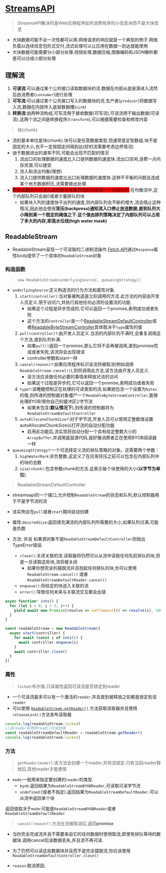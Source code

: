 # [StreamsAPI](https://streams.spec.whatwg.org/#locked-to-a-reader)

> StreamsAPI解决的是Web应用程序如何消费有序的小信息块而不是大块信息

* 大块数据可能不会一次性都可以用.网络请求的响应就是一个典型的例子.网络负载以连续信息包形式交付,流式处理可以让应用在数据一到达就能使用
* 大块数据可能需要分小部分处理.视频处理,数据压缩,图像编码和JSON解析都是可以分成小部分处理

## 理解流

1. **可读流**:可以通过某个公共接口读取数据块的流.数据在内部从底层源进入流然后由消费者(`consumer`)进行处理
2. **可写流**:可以通过某个公共接口写入的数据块的流.生产者(`producer`)将数据写入流,数据在内部传入底层数据槽(`sink`)
3. **转换流**:由两种流构成,可写流用于接收数据(可写流),可读流用于输出数据(可读流).这两个流之间是转换程序(`transform`),可以根据需要检查和修改内容

>块(chunk)

* 流的基本单位是块(chunk).块可以是任意数据类型,但通常是定型数组.块不是固定的大小,也不一定按固定间隔到达(好的流需要考虑边界情况)
* 由于数据进出的速率不同,可能会出现不匹配的情况
   1. 流出口的处理数据的速度比入口提供数据的速度快.流出口空闲,浪费一点内存资源,可以接受
   2. 流入和流出均衡(理想)
   3. 流入口提供数据的速度比出口处理数据的速度快.这种不平衡的问题会造成某个地方数据积压,流需要做出处理
* <span style="background:red">所有流都会为已进入流但是尚未离开流的块提供一个内部队列</span>.在均衡流中,这个内部队列只会由0或者少量排队的块
  * 如果块入列的速度快于出列的速度,则内部队列会不断的增大.流会阻止这种情况,因此他会使用**背压(backpress)**通知流入口停止放送数据,直到队列大小降到某一个既定的阈值之下.这个值由排列策略决定了内部队列可以占用了多大的内存,即**高水位线(high water mask)**

## ReadableStream

* ReadableStream呈现一个可读取的二进制流操作.[Fetch API](https://www.ruanyifeng.com/blog/2020/12/fetch-tutorial.html)通过`Response`属性body提供了一个具体的`ReadableStream`对象

### 构造函数

>`new ReadableStream(underlyingSource[, queueingStrategy])`
  
* `underlyingSource`:定义构造流的行为方法和属性对象.
   1. `start(controller)`:当对象被构造是立刻调用的方法.此方法的内容由开发人员定义.用于访问六,并执行其他任何必须的设置流的功能.
      * 如果这个过程是异步完成的,它可以返回一个promise,表明成功或者失败
      * 这个方法的`controller`是一个[ReadableStreamDefaultController](https://developer.mozilla.org/en-US/docs/Web/API/ReadableStreamDefaultController)或者[ReadableByteStreamController](https://developer.mozilla.org/en-US/docs/Web/API/ReadableByteStreamController)具体取决于`type`属性的值
   2. `pull(controller)?`:由开发人员定义.当流的内部队列不满时,会重复调用这个方法,直到队列补满.
      * 如果`pull()`返回一个promise,那么它将不会再被调用,直到promise完成或者失败,该流将会出现错误
      * controller参数和start一样
   3. `cancel(reason)?`:如果应用程序标识该流将被取消(例如调用`ReadableStream.cancel()`),则将调用此方法,该方法由开发人员定义.
      * 该方法应该做任何必要的事情来释放对流的访问
      * 如果这个过程是异步的,它可以返回一个promise,表明成功或者失败
   4. `type?`:该睡醒控制正在处理的可读类型的流.如果她包含一个设置为`bytes`的值,则传递的控制器对象僵尸一个`ReadableByteStreamController`,能够处理BYOB(带你自己的缓冲区)/字节流
      * 如果未包含(**默认情况下**),则传递的控制器将为 `ReadableStreamDefaultController`
   5. `autoAllocateChunkSize?`:对于字节流,开发人员可以使用正整数值设置autoAllocateChunkSize以打开流的自动分配功能
      * 启用此功能后,流实现将自动分配一个具有给定整数大小的`ArrayBuffer`,并调用底层源代码,就好像消费者正在使用BYOB阅读器一样
* `queueingStrategy?`:一个可选择定义流的排队策略的对象。这需要两个参数：
   1. `highWaterMark`:非负整数.这定义了在应用背压之前可以包含在内部队列中的块的总数
   2. `size(chunk)`:包含参数chunk的方法.这表示每个块使用的大小(**以字节为单位**).

> ReadableStreamDefaultController

* streamsapi的一个接口,允许控制`ReadableStream`的状态和队列,默认控制器用于不是字节流的流

* 该实例会在`pull`或者`start`期间自动创建

* 属性:`desiredSize`:返回填充满流的内部队列所需要的大小,如果队列过满,可能是负数
* 方法: 并且 如果源对象不是`ReadableStreamDefaultController`则抛出TypeError错误.
  * `close()`:关闭关联的流.读取器将仍然可以从流中读取任何先前排队的块,但是一旦读取这些块,流将被关闭
    * 如果你想完全的摆脱流并且抱起任何排队的块,你可以使用`ReadableStream.cancel()` 或者`ReadableStreamDefaultReader.cancel()`
  * `enqueue()`:将给定的块送入关联的流
  * `error()`:导致任何未来与关联流交互都会出错

```js
async function* ints() {
  for (let i = 0; i < 5; i++) {
    yield await new Promise(resolve => setTimeout(() => resolve(i), 1000));
  }
}

const readableStream = new ReadableStream({
  async start(contriller) {
    for await (const i of ints()) {
      await contriller.enqueue(i)
    }
    await contriller.close()
  }
})
```

### 属性

>`locked`:布尔值.只读属性返回可读流是否锁定到reader

* 一个可读流最多可以有一个激活的`reader`,并且直到被释放之前都是锁定到该`reader`
* 可以使用 [`ReadableStream.getReader()`](/zh-CN/docs/Web/API/ReadableStream/getReader) 方法获取读取器并且使用`releaseLock()`方法发布读取器

```js
console.log(readableStream.locked)
//该reader实例的read()可读出值
const readableStreamDefaultReader = readableStream.getReader()
console.log(readableStream.locked)
```

### 方法

>`getReader(mode?)`:该方法会创建一个reader,并将流锁定.只有当前reader释放后,其他reader才能使用

* `mode`:一般用来指定要创建的`reader`的类型.
  * `byob`:返回结果为`ReadableStreamBYOBReader`,可读取可读字节流
  * `undefined`:(或者不指定).返回结果为`ReadableStreamDefaultReader`.可以从流中返回单个块

返回值取决于`mode`:可能是`ReadableStreamBYOBReader`或者`ReadableStreamDefaultReader`

> `cancel(reason?)`:方法在流被取消后,返回**promise**

* 当你完全完成流并且不需要来自它的任何数据时使用取消,即使有排队等待的数据块.调用cancel后该数据丢失,并且流不再可读.
* 为了仍然可以读这些数据块并且而不是完全摆脱流,你应该使用`ReadableStreamDefaultController.close()`

* `reason`:取消原因.